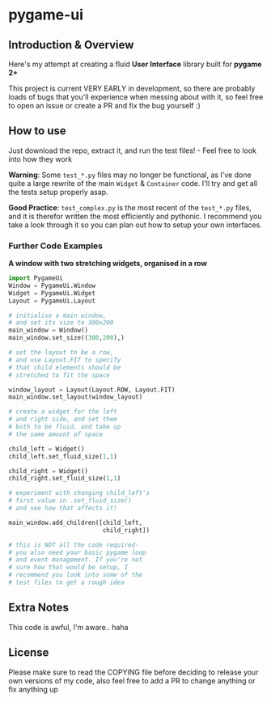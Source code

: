 # pygame-ui
## Introduction & Overview

Here's my attempt at creating a fluid **User Interface** library built for **pygame 2+**

This project is current VERY EARLY in development, so there are probably loads of bugs that you'll experience when messing about with it, so feel free to open an issue or create a PR and fix the bug yourself :)

## How to use
Just download the repo, extract it, and run the test files! - Feel free to look into how they work

**Warning**: Some `test_*.py` files may no longer be functional, as I've done quite a large rewrite of the main `Widget` & `Container` code. I'll try and get all the tests setup properly asap.

**Good Practice**: `test_complex.py` is the most recent of the `test_*.py` files, and it is therefor written the most efficiently and pythonic. I recommend you take a look through it so you can plan out how to setup your own interfaces.

### Further Code Examples
**A window with two stretching widgets, organised in a row**

```python
import PygameUi
Window = PygameUi.Window
Widget = PygameUi.Widget
Layout = PygameUi.Layout

# initialise a main window,
# and set its size to 300x200
main_window = Window()
main_window.set_size((300,200),)

# set the layout to be a row,
# and use Layout.FIT to specify
# that child elements should be
# stretched to fit the space

window_layout = Layout(Layout.ROW, Layout.FIT)
main_window.set_layout(window_layout)

# create a widget for the left
# and right side, and set them
# both to be fluid, and take up
# the same amount of space

child_left = Widget()
child_left.set_fluid_size(1,1)

child_right = Widget()
child_right.set_fluid_size(1,1)

# experiment with changing child_left's
# first value in .set_fluid_size()
# and see how that affects it!

main_window.add_children([child_left,
                          child_right])

# this is NOT all the code required-
# you also need your basic pygame loop
# and event management. If you're not
# sure how that would be setup, I
# recommend you look into some of the
# test files to get a rough idea
```

## Extra Notes
This code is awful, I'm aware.. haha

## License
Please make sure to read the COPYING file before deciding to release your own versions of my code, also feel free to add a PR to change anything or fix anything up
